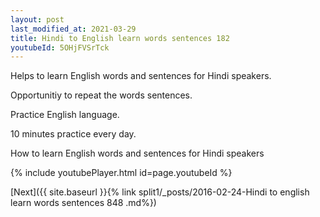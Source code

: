 ```yaml
---
layout: post
last_modified_at: 2021-03-29
title: Hindi to English learn words sentences 182 
youtubeId: 5OHjFVSrTck
---
```

 
 
Helps to learn English words and sentences for Hindi speakers.

Opportunitiy to repeat the words sentences. 

Practice English language. 
 
10 minutes practice every day. 
 
How to learn English words and sentences for Hindi speakers 
 
{% include youtubePlayer.html id=page.youtubeId %}
 
 
[Next]({{ site.baseurl }}{% link  split1/_posts/2016-02-24-Hindi to english learn words sentences 848 .md%})
 
